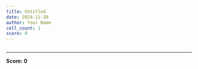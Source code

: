 ```yaml
---
title: Untitled
date: 2024-11-30
author: Your Name
cell_count: 1
score: 0
---
```


```python

```


---
**Score: 0**
